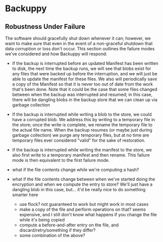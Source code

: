 
# Backuppy

## Robustness Under Failure

The software should gracefully shut down whenever it can; however, we want to make sure that even in the event 
of a non-graceful shutdown that data corruption or loss don't occur.  This section outlines the failure modes
we've considered and how Backuppy will respond:

 - If the backup is interrupted before an updated Manifest has been written to disk, the next time the backup
   runs, we will see that blobs exist for any files that were backed up before the interruption, and we will
   just be able to update the manifest for these files.  We also will periodically save a copy of the Manifest
   so that it is never too out of date from the work that's been done.  Note that it could be the case that
   some files changed between when the backup was interrupted and resumed; in this case, there will be
   dangling blobs in the backup store that we can clean up via garbage collection
 - If the backup is interrupted while writing a blob to the store, we could have a corrupted blob.  We address
   this by writing to a temporary file in the store; once the write is complete, we rename the temporary file
   to the actual file name.  When the backup resumes (or maybe just during garbage collection) we purge any
   temporary files, but at no time are temporary files ever considered "valid" for the sake of restoration.
 - If the backup is interrupted while writing the manifest to the store, we also first write to a temporary
   manifest and then rename.  This failure mode is then equivalent to the first failure mode.

 - what if the file contents change while we're computing a hash?
 - what if the file contents change between when we've started doing the encryption and when we compute the
   entry to store?  We'll just have a dangling blob in this case, but... it'd be really nice to do something
   smarter here
   - use flock? not guaranteed to work but might work in most cases
   - make a copy of the file and perform operations on that?  seems expensive, and I still don't know what
     happens if you change the file while it's being copied
   - compute a before-and-after entry on the file, and discard/retry/something if they differ?
   - some combination of the above?
